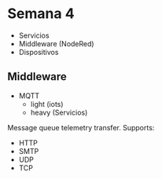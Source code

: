 # Semana 4

- Servicios
- Middleware (NodeRed)
- Dispositivos


## Middleware
- MQTT
  - light (iots)
  - heavy (Servicios)

Message queue telemetry transfer. Supports: 
- HTTP
- SMTP
- UDP
- TCP
